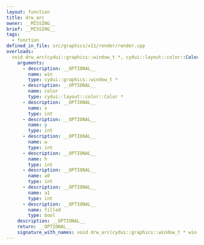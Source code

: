 ```yaml
---
layout: function
title: drw_arc
owner: __MISSING__
brief: __MISSING__
tags:
  - function
defined_in_file: src/graphics/x11/render/render.cpp
overloads:
  void drw_arc(cydui::graphics::window_t *, cydui::layout::color::Color *, int, int, int, int, int, int, bool):
    arguments:
      - description: __OPTIONAL__
        name: win
        type: cydui::graphics::window_t *
      - description: __OPTIONAL__
        name: color
        type: cydui::layout::color::Color *
      - description: __OPTIONAL__
        name: x
        type: int
      - description: __OPTIONAL__
        name: y
        type: int
      - description: __OPTIONAL__
        name: w
        type: int
      - description: __OPTIONAL__
        name: h
        type: int
      - description: __OPTIONAL__
        name: a0
        type: int
      - description: __OPTIONAL__
        name: a1
        type: int
      - description: __OPTIONAL__
        name: filled
        type: bool
    description: __OPTIONAL__
    return: __OPTIONAL__
    signature_with_names: void drw_arc(cydui::graphics::window_t * win, cydui::layout::color::Color * color, int x, int y, int w, int h, int a0, int a1, bool filled)
---
```

